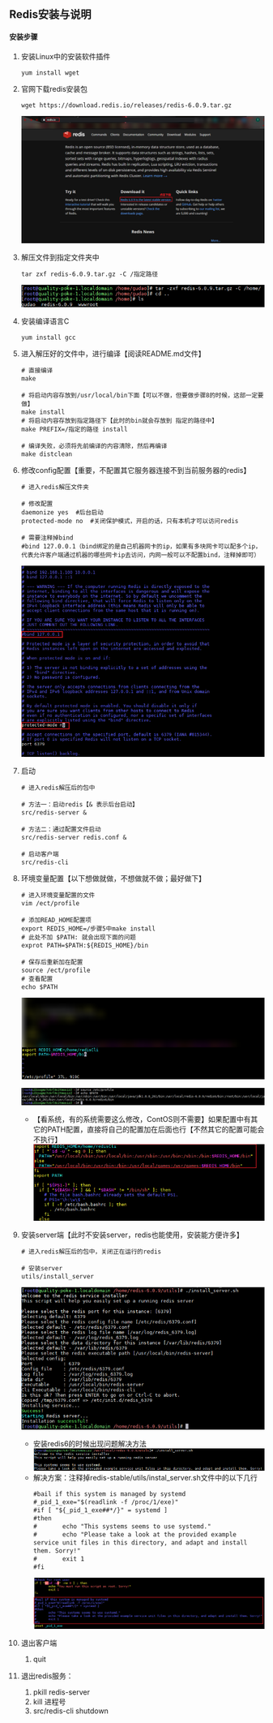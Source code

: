 ## Redis安装与说明

#### 安装步骤
1. 安装Linux中的安装软件插件
    ```shell
    yum install wget
    ```
2. 官网下载redis安装包
    ```shell
    wget https://download.redis.io/releases/redis-6.0.9.tar.gz
    ```
    ![redis-官网下载安装包.jpg](../resource/redis/redis-官网下载安装包.jpg)
3. 解压文件到指定文件夹中
    ```shell
    tar zxf redis-6.0.9.tar.gz -C /指定路径
    ```
    ![redis-压缩包解压.jpg](../resource/redis/redis-压缩包解压.jpg)
4. 安装编译语言C
    ```shell
    yum install gcc
    ```
5. 进入解压好的文件中，进行编译【阅读README.md文件】
    ```shell
    # 直接编译
    make
    
    # 将启动内容存放到/usr/local/bin下面【可以不做，但要做步骤8的时候，这部一定要做】
    make install
    # 将启动内容存放到指定路径下【此时的bin就会存放到 指定的路径中】
    make PREFIX=/指定的路径 install
    
    # 编译失败，必须将先前编译的内容清除，然后再编译
    make distclean
    ```
6. 修改config配置【重要，不配置其它服务器连接不到当前服务器的redis】
    ```shell
    # 进入redis解压文件夹
   
    # 修改配置
    daemonize yes  #后台启动
    protected-mode no  #关闭保护模式，开启的话，只有本机才可以访问redis
    
    # 需要注释掉bind
    #bind 127.0.0.1（bind绑定的是自己机器网卡的ip，如果有多块网卡可以配多个ip，代表允许客户端通过机器的哪些网卡ip去访问，内网一般可以不配置bind，注释掉即可）
    ```
    ![redis-config配置.jpg](../resource/redis/redis-config配置.jpg)
7. 启动
    ```shell
    # 进入redis解压后的包中
    
    # 方法一：启动redis【& 表示后台启动】
    src/redis-server & 
    
    # 方法二：通过配置文件启动
    src/redis-server redis.conf &
    
    # 启动客户端
    src/redis-cli
    ```
8. 环境变量配置【以下想做就做，不想做就不做；最好做下】
    ```shell
    # 进入环境变量配置的文件
    vim /ect/profile
    
    # 添加READ_HOME配置项
    export REDIS_HOME=/步骤5中make install 
    # 此处不加 $PATH: 就会出现下面的问题
    exprot PATH=$PATH:${REDIS_HOME}/bin
    
    # 保存后重新加在配置
    source /ect/profile
    # 查看配置
    echo $PATH
    ```
    ![redis-redis环境变量配置.jpg](../resource/redis/redis-redis环境变量配置.jpg)
    
    ![redis-重新加载配置文件.jpg](../resource/redis/redis-重新加载配置文件.jpg)
    * 【看系统，有的系统需要这么修改，ContOS则不需要】如果配置中有其它的PATH配置，直接将自己的配置加在后面也行【不然其它的配置可能会不执行】
    ![redis-配置文件问题修改.jpg](../resource/redis/redis-配置文件问题修改.jpg)
9. 安装server端【此时不安装server，redis也能使用，安装能方便许多】
    ```shell
    # 进入redis解压后的包中，关闭正在运行的redis
    
    # 安装server
    utils/install_server
    ```
    ![redis-install_server.jpg](../resource/redis/redis-install_server.jpg)
    * 安装redis6的时候出现问题解决方法
        ![redis-install_server安装出现问题.jpg](../resource/redis/redis-install_server安装出现问题.jpg)
    * 解决方案：注释掉redis-stable/utils/instal_server.sh文件中的以下几行
        ```shell
        #bail if this system is managed by systemd
        #_pid_1_exe="$(readlink -f /proc/1/exe)"
        #if [ "${_pid_1_exe##*/}" = systemd ]
        #then
        #       echo "This systems seems to use systemd."
        #       echo "Please take a look at the provided example service unit files in this directory, and adapt and install them. Sorry!"
        #       exit 1
        #fi
        ```
        ![redis-install_server问题解决.jpg](../resource/redis/redis-install_server问题解决.jpg)
10. 退出客户端
    1. quit
11. 退出redis服务： 
    1. pkill redis-server 
    2. kill 进程号                       
    3. src/redis-cli shutdown
    
    
